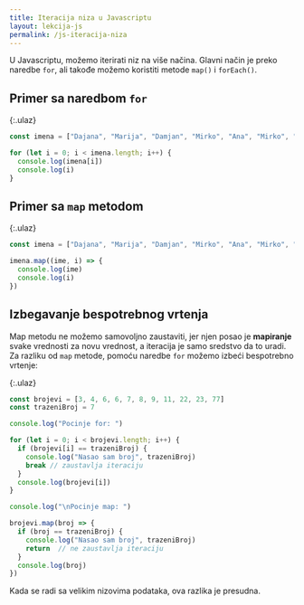 ```yaml
---
title: Iteracija niza u Javascriptu
layout: lekcija-js
permalink: /js-iteracija-niza
---
```


U Javascriptu, možemo iterirati niz na više načina. Glavni način je preko naredbe `for`, ali takođe možemo koristiti metode `map()` i `forEach()`.

## Primer sa naredbom `for`

{:.ulaz}
```js
const imena = ["Dajana", "Marija", "Damjan", "Mirko", "Ana", "Mirko", "Dajana", "Milena", "Darko"]

for (let i = 0; i < imena.length; i++) {
  console.log(imena[i])
  console.log(i)
}
```

## Primer sa `map` metodom

{:.ulaz}
```js
const imena = ["Dajana", "Marija", "Damjan", "Mirko", "Ana", "Mirko", "Dajana", "Milena", "Darko"]

imena.map((ime, i) => {
  console.log(ime)
  console.log(i)
})
```

## Izbegavanje bespotrebnog vrtenja

Map metodu ne možemo samovoljno zaustaviti, jer njen posao je **mapiranje** svake vrednosti za novu vrednost, a iteracija je samo sredstvo da to uradi. Za razliku od `map` metode, pomoću naredbe `for` možemo izbeći bespotrebno vrtenje:

{:.ulaz}
```js
const brojevi = [3, 4, 6, 6, 7, 8, 9, 11, 22, 23, 77]
const trazeniBroj = 7

console.log("Pocinje for: ")

for (let i = 0; i < brojevi.length; i++) {
  if (brojevi[i] == trazeniBroj) {
    console.log("Nasao sam broj", trazeniBroj)
    break // zaustavlja iteraciju
  }
  console.log(brojevi[i])
}

console.log("\nPocinje map: ")

brojevi.map(broj => {
  if (broj == trazeniBroj) {
    console.log("Nasao sam broj", trazeniBroj)
    return  // ne zaustavlja iteraciju
  }
  console.log(broj)
})
```

Kada se radi sa velikim nizovima podataka, ova razlika je presudna.